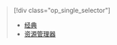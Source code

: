> [!div class="op_single_selector"]
>- [经典](../articles/virtual-machines/virtual-machines-windows-classic-troubleshoot-deployment-new-vm.md)
>- [资源管理器](../articles/virtual-machines/virtual-machines-windows-troubleshoot-deployment-new-vm.md)

<!---HONumber=Mooncake_0606_2016-->